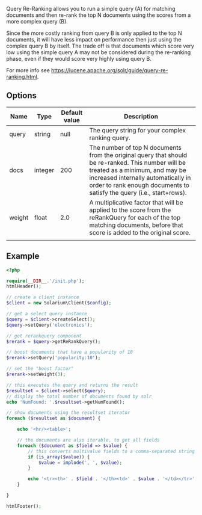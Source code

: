 Query Re-Ranking allows you to run a simple query (A) for matching documents and then re-rank the top N documents using the scores from a more complex query (B).

Since the more costly ranking from query B is only applied to the top N documents, it will have less impact on performance then just using the complex query B by itself. The trade off is that documents which score very low using the simple query A may not be considered during the re-ranking phase, even if they would score very highly using query B.

For more info see <https://lucene.apache.org/solr/guide/query-re-ranking.html>.

Options
-------

| Name   | Type    | Default value | Description                                                                                                                                                                                                                                        |
|--------|---------|---------------|----------------------------------------------------------------------------------------------------------------------------------------------------------------------------------------------------------------------------------------------------|
| query  | string  | null          | The query string for your complex ranking query.                                                                                                                                                                                                   |
| docs   | integer | 200           | The number of top N documents from the original query that should be re-ranked. This number will be treated as a minimum, and may be increased internally automatically in order to rank enough documents to satisfy the query (i.e., start+rows). |
| weight | float   | 2.0           | A multiplicative factor that will be applied to the score from the reRankQuery for each of the top matching documents, before that score is added to the original score.                                                                           |
||

Example
-------

```php
<?php

require(__DIR__.'/init.php');
htmlHeader();

// create a client instance
$client = new Solarium\Client($config);

// get a select query instance
$query = $client->createSelect();
$query->setQuery('electronics');

// get rerankquery component
$rerank = $query->getReRankQuery();

// boost documents that have a popularity of 10
$rerank->setQuery('popularity:10');

// set the "boost factor"
$rerank->setWeight(3);

// this executes the query and returns the result
$resultset = $client->select($query);
// display the total number of documents found by solr
echo 'NumFound: '.$resultset->getNumFound();

// show documents using the resultset iterator
foreach ($resultset as $document) {

    echo '<hr/><table>';

    // the documents are also iterable, to get all fields
    foreach ($document as $field => $value) {
        // this converts multivalue fields to a comma-separated string
        if (is_array($value)) {
            $value = implode(', ', $value);
        }

        echo '<tr><th>' . $field . '</th><td>' . $value . '</td></tr>';
    }

}

htmlFooter();

```
